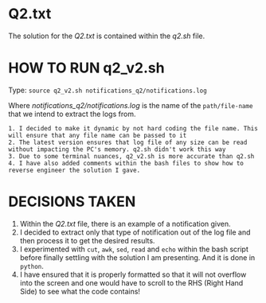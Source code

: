 # Q2.txt
The solution for the *Q2.txt* is contained within the *q2.sh* file.

# HOW TO RUN q2_v2.sh
Type:
`source q2_v2.sh notifications_q2/notifications.log`

Where *notifications_q2/notifications.log* is the name of the `path/file-name` that we intend to 
extract the logs from.

```
1. I decided to make it dynamic by not hard coding the file name. This will ensure that any file name can be passed to it
2. The latest version ensures that log file of any size can be read without impacting the PC's memory. q2.sh didn't work this way
3. Due to some terminal nuances, q2_v2.sh is more accurate than q2.sh
4. I have also added comments within the bash files to show how to reverse engineer the solution I gave.
```

# DECISIONS TAKEN
1. Within the *Q2.txt* file, there is an example of a notification given.
2. I decided to extract only that type of notification out of the log file and then process it to get 
the desired results.
3. I experimented with `cut`, `awk`, `sed`, `read` and `echo` within the bash script before finally settling with
the solution I am presenting. And it is done in `python`.
4. I have ensured that it is properly formatted so that it will not overflow into the screen and one would have
to scroll to the RHS (Right Hand Side) to see what the code contains!
   